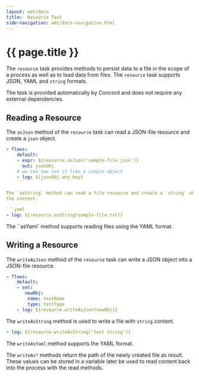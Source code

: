 ```yaml
---
layout: wmt/docs
title:  Resource Task
side-navigation: wmt/docs-navigation.html
---
```


# {{ page.title }}

The `resource` task provides methods to persist data to a file in the scope of a
process as well as to load data from files. The `resource` task supports JSON,
YAML and `string` formats.

The task is provided automatically by Concord and does not require any
external dependencies.

## Reading a Resource

The `asJson` method of the `resource` task can read a JSON-file resource and
create a `json` object.

```yaml
- flows:
    default:
    - expr: ${resource.asJson('sample-file.json')}
      out: jsonObj
    # we can now use it like a simple object
    - log: ${jsonObj.any_key}
    ```

The `asString` method can read a file resource and create a `string` object with
the content.

```yaml
- log: ${resource.asString(sample-file.txt)}
```

The ``asYaml` method supports reading files using the YAML format.

## Writing a Resource

The `writeAsJson` method of the `resource` task can write a JSON object into a
JSON-file resource.

```yaml
- flows:
    default:
    - set:
       newObj:
        name: testName
        type: testType
    - log: ${resource.writeAsJson(newObj)} 
```


The `writeAsString` method is used to write a file with `string` content.

```yaml
- log: ${resource.writeAsString('test string')} 
```

The `writeAsYaml` method supports the YAML format.

The `writeAs*` methods return the path of the newly created file as
result. These values can be stored in a variable later be used to read content
back into the process with the read methods.
